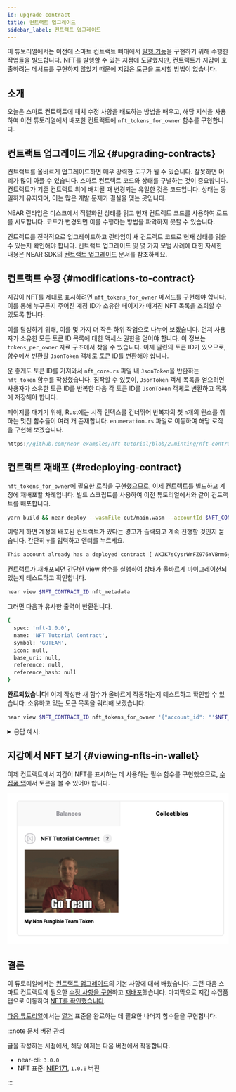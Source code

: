```yaml
---
id: upgrade-contract
title: 컨트랙트 업그레이드
sidebar_label: 컨트랙트 업그레이드
---
```


이 튜토리얼에서는 이전에 스마트 컨트랙트 뼈대에서 [발행 기능](/tutorials/nfts/minting)을 구현하기 위해 수행한 작업들을 빌드합니다. NFT를 발행할 수 있는 지점에 도달했지만, 컨트랙트가 지갑이 호출하려는 메서드를 구현하지 않았기 때문에 지갑은 토큰을 표시할 방법이 없습니다.


## 소개

오늘은 스마트 컨트랙트에 패치 수정 사항을 배포하는 방법을 배우고, 해당 지식을 사용하여 이전 튜토리얼에서 배포한 컨트랙트에 `nft_tokens_for_owner` 함수를 구현합니다.

## 컨트랙트 업그레이드 개요 {#upgrading-contracts}

컨트랙트를 올바르게 업그레이드하면 매우 강력한 도구가 될 수 있습니다. 잘못하면 머리가 많이 아플 수 있습니다. 스마트 컨트랙트 코드와 상태를 구별하는 것이 중요합니다. 컨트랙트가 기존 컨트랙트 위에 배치될 때 변경되는 유일한 것은 코드입니다. 상태는 동일하게 유지되며, 이는 많은 개발 문제가 결실을 맺는 곳입니다.

NEAR 런타임은 디스크에서 직렬화된 상태를 읽고 현재 컨트랙트 코드를 사용하여 로드를 시도합니다. 코드가 변경되면 이를 수행하는 방법을 파악하지 못할 수 있습니다.

컨트랙트를 전략적으로 업그레이드하고 런타임이 새 컨트랙트 코드로 현재 상태를 읽을 수 있는지 확인해야 합니다. 컨트랙트 업그레이드 및 몇 가지 모범 사례에 대한 자세한 내용은 NEAR SDK의 [컨트랙트 업그레이드](/sdk/rust/building/prototyping) 문서를 참조하세요.

## 컨트랙트 수정 {#modifications-to-contract}

지갑이 NFT를 제대로 표시하려면 `nft_tokens_for_owner` 메서드를 구현해야 합니다. 이를 통해 누구든지 주어진 계정 ID가 소유한 페이지가 매겨진 NFT 목록을 조회할 수 있도록 합니다.

이를 달성하기 위해, 이를 몇 가지 더 작은 하위 작업으로 나누어 보겠습니다. 먼저 사용자가 소유한 모든 토큰 ID 목록에 대한 액세스 권한을 얻어야 합니다. 이 정보는 `tokens_per_owner` 자료 구조에서 찾을 수 있습니다. 이제 일련의 토큰 ID가 있으므로, 함수에서 반환할 `JsonToken` 객체로 토큰 ID를 변환해야 합니다.


운 좋게도 토큰 ID를 가져와서 `nft_core.rs` 파일 내 `JsonToken`을 반환하는 `nft_token` 함수를 작성했습니다. 짐작할 수 있듯이, `JsonToken` 객체 목록을 얻으려면 사용자가 소유한 토큰 ID를 반복한 다음 각 토큰 ID를 `JsonToken` 객체로 변환하고 목록에 저장해야 합니다.

페이지를 매기기 위해, Rust에는 시작 인덱스를 건너뛰어 반복자의 첫 `n`개의 원소를 취하는 멋진 함수들이 여러 개 존재합니다.  `enumeration.rs` 파일로 이동하여 해당 로직을 구현해 보겠습니다.

```rust reference
https://github.com/near-examples/nft-tutorial/blob/2.minting/nft-contract/src/enumeration.rs#L32-L62
```

## 컨트랙트 재배포 {#redeploying-contract}

`nft_tokens_for_owner`에 필요한 로직을 구현했으므로, 이제 컨트랙트를 빌드하고 계정에 재배포할 차례입니다. 빌드 스크립트를 사용하여 이전 튜토리얼에서와 같이 컨트랙트를 배포합니다.

```bash
yarn build && near deploy --wasmFile out/main.wasm --accountId $NFT_CONTRACT_ID
```

이렇게 하면 계정에 배포된 컨트랙트가 있다는 경고가 출력되고 계속 진행할 것인지 묻습니다. 간단히 `y`를 입력하고 엔터를 누르세요.

```bash
This account already has a deployed contract [ AKJK7sCysrWrFZ976YVBnm6yzmJuKLzdAyssfzK9yLsa ]. Do you want to proceed? (y/n)
```

컨트랙트가 재배포되면 간단한 view 함수를 실행하여 상태가 올바르게 마이그레이션되었는지 테스트하고 확인합니다.

```bash
near view $NFT_CONTRACT_ID nft_metadata
```

그러면 다음과 유사한 출력이 반환됩니다.

```bash
{
  spec: 'nft-1.0.0',
  name: 'NFT Tutorial Contract',
  symbol: 'GOTEAM',
  icon: null,
  base_uri: null,
  reference: null,
  reference_hash: null
}
```

**완료되었습니다!** 이제 작성한 새 함수가 올바르게 작동하는지 테스트하고 확인할 수 있습니다. 소유하고 있는 토큰 목록을 쿼리해 보겠습니다.

```bash
near view $NFT_CONTRACT_ID nft_tokens_for_owner '{"account_id": "'$NFT_CONTRACT_ID'", "limit": 5}'
```

<details>
<summary>응답 예시: </summary>
<p>

```bash
[
  {
    token_id: 'token-1',
    owner_id: 'goteam.examples.testnet',
    metadata: {
      title: 'My Non Fungible Team Token',
      description: 'The Team Most Certainly Goes :)',
      media: 'https://bafybeiftczwrtyr3k7a2k4vutd3amkwsmaqyhrdzlhvpt33dyjivufqusq.ipfs.dweb.link/goteam-gif.gif',
      media_hash: null,
      copies: null,
      issued_at: null,
      expires_at: null,
      starts_at: null,
      updated_at: null,
      extra: null,
      reference: null,
      reference_hash: null
    }
  }
]
```

</p>
</details>

## 지갑에서 NFT 보기 {#viewing-nfts-in-wallet}

이제 컨트랙트에서 지갑이 NFT를 표시하는 데 사용하는 필수 함수를 구현했으므로, [수집품 탭](https://wallet.testnet.near.org/?tab=collectibles)에서 토큰을 볼 수 있어야 합니다.

![filled-nft-in-wallet](/docs/assets/nfts/filled-nft-in-wallet.png)

## 결론

이 튜토리얼에서는 [컨트랙트 업그레이드](#upgrading-contracts)의 기본 사항에 대해 배웠습니다. 그런 다음 스마트 컨트랙트에 필요한 [수정 사항을 구현](#modifications-to-contract)하고 [재배포](#redeploying-contract)했습니다. 마지막으로 지갑 수집품 탭으로 이동하여 [NFT를 확인했습니다](#viewing-nfts-in-wallet).

[다음 튜토리얼](/tutorials/nfts/js/enumeration)에서는 [열거](https://nomicon.io/Standards/Tokens/NonFungibleToken/Enumeration) 표준을 완료하는 데 필요한 나머지 함수들을 구현합니다.

:::note 문서 버전 관리

글을 작성하는 시점에서, 해당 예제는 다음 버전에서 작동합니다.

- near-cli: `3.0.0`
- NFT 표준: [NEP171](https://nomicon.io/Standards/Tokens/NonFungibleToken/Core), `1.0.0` 버전

:::
